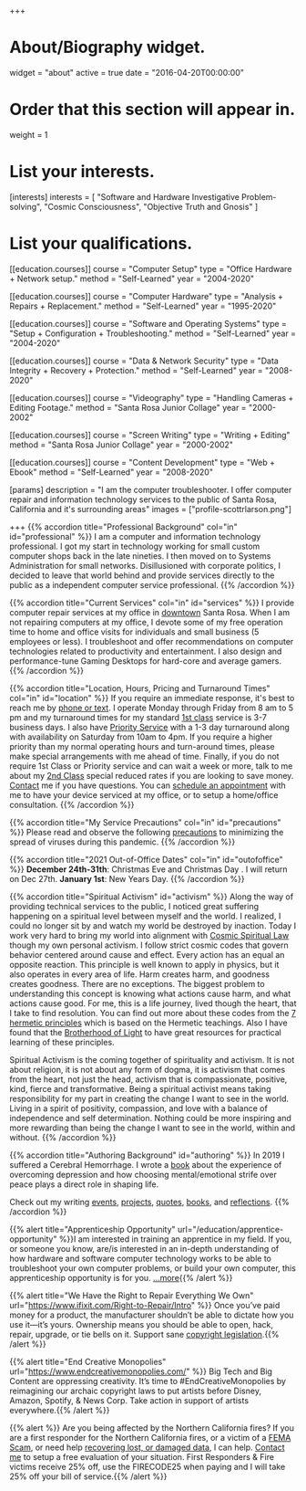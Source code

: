 +++
# About/Biography widget.
widget = "about"
active = true
date = "2016-04-20T00:00:00"

# Order that this section will appear in.
weight = 1

# List your interests.
[interests]
  interests = [
    "Software and Hardware Investigative Problem-solving",
    "Cosmic Consciousness",
    "Objective Truth and Gnosis"
  ]

# List your qualifications.
[[education.courses]]
  course = "Computer Setup"
  type = "Office Hardware + Network setup."
  method = "Self-Learned"
  year = "2004-2020"

[[education.courses]]
  course = "Computer Hardware"
  type = "Analysis + Repairs + Replacement."
  method = "Self-Learned"
  year = "1995-2020"

[[education.courses]]
  course = "Software and Operating Systems"
  type = "Setup + Configuration + Troubleshooting."
  method = "Self-Learned"
  year = "2004-2020"

[[education.courses]]
  course = "Data & Network Security"
  type = "Data Integrity + Recovery + Protection."
  method = "Self-Learned"
  year = "2008-2020"

[[education.courses]]
  course = "Videography"
  type = "Handling Cameras + Editing Footage."
  method = "Santa Rosa Junior Collage"
  year = "2000-2002"

[[education.courses]]
  course = "Screen Writing"
  type = "Writing + Editing"
  method = "Santa Rosa Junior Collage"
  year = "2000-2002"

[[education.courses]]
  course = "Content Development"
  type = "Web + Ebook"
  method = "Self-Learned"
  year = "2008-2020"

[params]
  description = "I am the computer troubleshooter. I offer computer repair and information technology services to the public of Santa Rosa, California and it's surrounding areas"
  images = ["profile-scottrlarson.png"]
  
+++
{{% accordion title="Professional Background" col="in" id="professional" %}}
I am a computer and information technology professional. I got my start in technology working for small custom computer shops back in the late nineties. I then moved on to Systems Administration for small networks. Disillusioned with corporate politics, I  decided to leave that world behind and provide services directly to the public as a independent computer service professional.
{{% /accordion %}}

{{% accordion title="Current Services" col="in" id="services" %}}
I provide computer repair services at my office in <a href="#contact">downtown</a> Santa Rosa. When I am not repairing computers at my office, I devote some of my free operation time to home and office visits for individuals and small business (5 employees or less). I troubleshoot and offer recommendations on computer technologies related to productivity and entertainment. I also design and performance-tune Gaming Desktops for hard-core and average gamers.
{{% /accordion %}}

{{% accordion title="Location, Hours, Pricing and Turnaround Times" col="in" id="location" %}}
If you require an immediate response, it's best to reach me by [phone or text](#contact). I operate Monday through Friday from 8 am to 5 pm and my turnaround times for my standard [1st class](/#service-repair-rates-turnaround) service is 3-7 business days. I also have [Priority Service](/#service-repair-rates-turnaround) with a 1-3 day turnaround along with availability on Saturday from 10am to 4pm. If you require a higher priority than my normal operating hours and turn-around times, please make special arrangements with me ahead of time. Finally, if you do not require 1st Class or Priority service and can wait a week or more, talk to me about my [2nd Class](/#service-repair-rates-turnaround) special reduced rates if you are looking to save money. <a href="#contact">Contact</a> me if you have questions. You can [schedule an appointment](https://harmonizely.com/scottrlarson) with me to have your device serviced at my office, or to setup a home/office consultation.
{{% /accordion %}}

{{% accordion title="My Service Precautions" col="in" id="precautions" %}}
Please read and observe the following [precautions](/#precautions) to minimizing the spread of viruses during this pandemic. 
{{% /accordion %}}

{{% accordion title="2021 Out-of-Office Dates" col="in" id="outofoffice" %}}
**December 24th-31th**: Christmas Eve and Christmas Day . I will return on Dec 27th.
**January 1st**: New Years Day.
{{% /accordion %}}

{{% accordion title="Spiritual Activism" id="activism" %}}
Along the way of providing technical services to the public, I noticed great suffering happening on a spiritual level between myself and the world. I realized, I could no longer sit by and watch my world be destroyed by inaction. Today I work very hard to bring my world into alignment with <a href="https://www.amazon.com/dp/1425166695/ref=cm_sw_em_r_mt_dp_U_SDWsEb3Y4R0KV">Cosmic Spiritual Law</a> though my own personal activism. I follow strict cosmic codes that govern behavior centered around cause and effect. Every action has an equal an opposite reaction. This principle is well known to apply in physics, but it also operates in every area of life. Harm creates harm, and goodness creates goodness. There are no exceptions. The biggest problem to understanding this concept is knowing what actions cause harm, and what actions cause good. For me, this is a life journey, lived though the heart, that I take to find resolution. You can find out more about these codes from the [7 hermetic principles](https://www.amazon.com/Kybalion-Hermetic-Philosophy-Illustrated-Annotated/dp/0943217210?psc=1) which is based on the Hermetic teachings. Also I have found that the [Brotherhood of Light](https://www.light.org) to have great resources for practical learning of these principles.</p>

Spiritual Activism is the coming together of spirituality and activism. It is not about religion, it is not about any form of dogma, it is activism that comes from the heart, not just the head, activism that is compassionate, positive, kind, fierce and transformative. Being a spiritual activist means taking responsibility for my part in creating the change I want to see in the world. Living in a spirit of positivity, compassion, and love with a balance of independence and self determination. Nothing could be more inspiring and more rewarding than being the change I want to see in the world, within and without.
{{% /accordion %}}

{{% accordion title="Authoring Background" id="authoring" %}}
In 2019 I suffered a Cerebral Hemorrhage. I wrote a [book](/publications/publication-most-improved/) about the experience of overcoming depression and how choosing mental/emotional strife over peace plays a direct role in shaping life.

Check out my writing [events](/events/authoring), [projects](/projects), [quotes](/quotes), [books](/books), and [reflections](/reflections).
{{% /accordion %}}

{{% alert title="Apprenticeship Opportunity" url="/education/apprentice-opportunity" %}}I am interested in training an apprentice in my field. If you, or someone you know, are/is interested in an in-depth understanding of how hardware and software computer technology works to be able to troubleshoot your own computer problems, or build your own computer, this apprenticeship opportunity is for you. [...more](/education/apprentice-opportunity){{% /alert %}}


{{% alert title="We Have the Right to Repair Everything We Own" url="https://www.ifixit.com/Right-to-Repair/Intro" %}}
  Once you’ve paid money for a product, the manufacturer shouldn’t be able to dictate how you use it—it’s yours. Ownership means you should be able to open, hack, repair, upgrade, or tie bells on it.
Support sane [copyright legislation](https://www.fightforthefuture.org/fixcopyright/).{{% /alert %}}

{{% alert title="End Creative Monopolies" url="https://www.endcreativemonopolies.com/" %}}
Big Tech and Big Content are oppressing creativity. It’s time to #EndCreativeMonopolies by reimagining our archaic copyright laws to put artists before Disney, Amazon, Spotify, &amp; News Corp. Take action in support of artists everywhere.{{% /alert %}}

{{% alert %}} Are you being affected by the Northern California fires? If you are a first responder for the Northern California fires, or a victim of a <a href="updates/update-fema-scam">FEMA Scam</a>, or need help <a href="services/data/recovery">recovering lost, or damaged data</a>, I can help. <a href="#contact">Contact me</a> to setup a free evaluation of your situation. First Responders & Fire victims receive 25% off, use the FIRECODE25 when paying and I will take 25% off your bill of service.{{% /alert %}}


